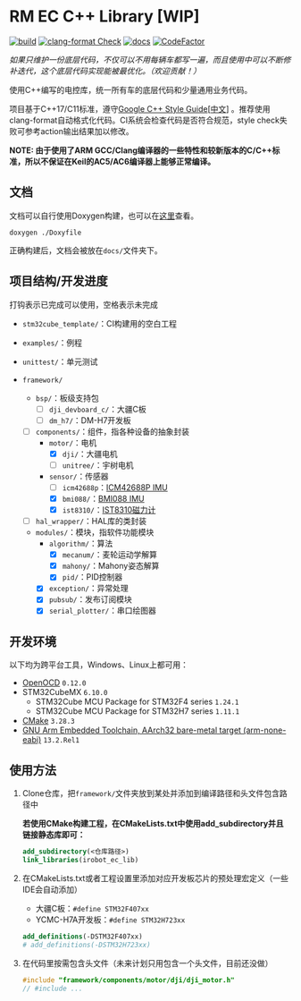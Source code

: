 # RM EC C++ Library [WIP]

[![build](https://github.com/IRobot-EC-2024/ec-cpp-library/actions/workflows/ci_build.yml/badge.svg)](https://github.com/IRobot-EC-2024/ec-cpp-library/actions/workflows/ci_build.yml)
[![clang-format Check](https://github.com/IRobot-EC-2024/ec-cpp-library/actions/workflows/style_check.yml/badge.svg)](https://github.com/IRobot-EC-2024/ec-cpp-library/actions/workflows/style_check.yml)
[![docs](https://github.com/IRobot-EC-2024/ec-cpp-library/actions/workflows/doxygen-gh-pages.yml/badge.svg)](https://github.com/IRobot-EC-2024/ec-cpp-library/actions/workflows/doxygen-gh-pages.yml)
[![CodeFactor](https://www.codefactor.io/repository/github/lunarifish/ec-cpp-library/badge)](https://www.codefactor.io/repository/github/lunarifish/ec-cpp-library)

*如果只维护一份底层代码，不仅可以不用每辆车都写一遍，而且使用中可以不断修补迭代，这个底层代码实现能被最优化。（欢迎贡献！）*

使用C++编写的电控库，统一所有车的底层代码和少量通用业务代码。

项目基于C++17/C11标准，遵守[Google C++ Style Guide](https://google.github.io/styleguide/cppguide.html)[[中文](https://zh-google-styleguide.readthedocs.io/en/latest/google-cpp-styleguide/contents.html)]
。推荐使用clang-format自动格式化代码。CI系统会检查代码是否符合规范，style
check失败可参考action输出结果加以修改。

**NOTE: 由于使用了ARM GCC/Clang编译器的一些特性和较新版本的C/C++标准，所以不保证在Keil的AC5/AC6编译器上能够正常编译。**

## 文档

文档可以自行使用Doxygen构建，也可以在[这里](https://irobot-ec-2024.github.io/ec-cpp-library/)查看。

```shell
doxygen ./Doxyfile
```

正确构建后，文档会被放在`docs/`文件夹下。

## 项目结构/开发进度

打钩表示已完成可以使用，空格表示未完成

- `stm32cube_template/`：CI构建用的空白工程

- `examples/`：例程

- `unittest/`：单元测试

- `framework/`

    - `bsp/`：板级支持包
        - [ ] `dji_devboard_c/`：大疆C板
        - [ ] `dm_h7/`：DM-H7开发板

    - [ ] `components/`：组件，指各种设备的抽象封装
        - `motor/`：电机
            - [x] `dji/`：大疆电机
            - [ ] `unitree/`：宇树电机
        - `sensor/`：传感器
            - [ ] `icm42688p`：[ICM42688P IMU](https://product.tdk.com.cn/system/files/dam/doc/product/sensor/mortion-inertial/imu/data_sheet/ds-000347-icm-42688-p-v1.6.pdf)
            - [x] `bmi088/`：[BMI088 IMU](https://www.bosch-sensortec.com/media/boschsensortec/downloads/datasheets/bst-bmi088-ds001.pdf)
            - [x] `ist8310/`：[IST8310磁力计](https://tw.isentek.com/userfiles/files/IST8310Datasheet_3DMagneticSensors.pdf)

    - [ ] `hal_wrapper/`：HAL库的类封装

    - `modules/`：模块，指软件功能模块
        - `algorithm/`：算法
            - [x] `mecanum/`：麦轮运动学解算
            - [x] `mahony/`：Mahony姿态解算
            - [x] `pid/`：PID控制器
        - [x] `exception/`：异常处理
        - [x] `pubsub/`：发布订阅模块
        - [x] `serial_plotter/`：串口绘图器

## 开发环境

以下均为跨平台工具，Windows、Linux上都可用：

- [OpenOCD](https://github.com/openocd-org/openocd/releases/) `0.12.0`
- STM32CubeMX `6.10.0`
    - STM32Cube MCU Package for STM32F4 series `1.24.1`
    - STM32Cube MCU Package for STM32H7 series `1.11.1`
- [CMake](https://cmake.org/download/) `3.28.3`
- [GNU Arm Embedded Toolchain, AArch32 bare-metal target (arm-none-eabi)](https://developer.arm.com/downloads/-/arm-gnu-toolchain-downloads) `13.2.Rel1`

## 使用方法

1. Clone仓库，把`framework/`文件夹放到某处并添加到编译路径和头文件包含路径中

   **若使用CMake构建工程，在CMakeLists.txt中使用add_subdirectory并且链接静态库即可：**

    ```cmake
    add_subdirectory(<仓库路径>)
    link_libraries(irobot_ec_lib)
    ```

2. 在CMakeLists.txt或者工程设置里添加对应开发板芯片的预处理宏定义（一些IDE会自动添加）
    - 大疆C板：`#define STM32F407xx`
    - YCMC-H7A开发板：`#define STM32H723xx`

    ```cmake
    add_definitions(-DSTM32F407xx)
    # add_definitions(-DSTM32H723xx)
    ```

3. 在代码里按需包含头文件（未来计划只用包含一个头文件，目前还没做）

    ```cpp
    #include "framework/components/motor/dji/dji_motor.h"
    // #include ...
    ```

